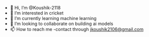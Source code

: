 - 👋 Hi, I’m @Koushik-2118
- 👀 I’m interested in cricket
- 🌱 I’m currently learning machine learning
- 💞️ I’m looking to collaborate on building ai models
- 📫 How to reach me -contact through jkoushik2106@gmail.com


